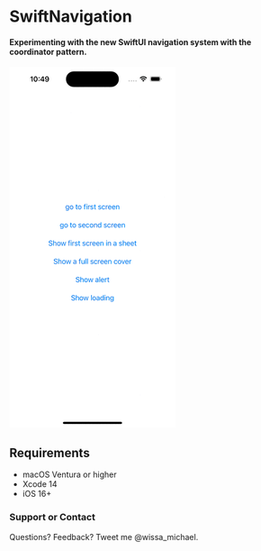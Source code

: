 # SwiftNavigation
#### Experimenting with the new SwiftUI navigation system with the coordinator pattern.

![Alt text](preview.gif?raw=true "Navigation App")

## Requirements
- macOS Ventura or higher
- Xcode 14
- iOS 16+

### Support or Contact
Questions? Feedback? Tweet me @wissa_michael.
